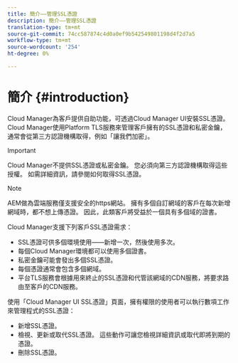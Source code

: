 ```yaml
---
title: 簡介——管理SSL憑證
description: 簡介——管理SSL憑證
translation-type: tm+mt
source-git-commit: 74cc587874c4d0a0ef9b542549801198d4f2d7a5
workflow-type: tm+mt
source-wordcount: '254'
ht-degree: 0%

---
```



# 簡介 {#introduction}

Cloud Manager為客戶提供自助功能，可透過Cloud Manager UI安裝SSL憑證。 Cloud Manager使用Platform TLS服務來管理客戶擁有的SSL憑證和私密金鑰，通常會從第三方認證機構取得，例如「讓我們加密」。

>[!IMPORTANT]
>Cloud Manager不提供SSL憑證或私密金鑰。 您必須向第三方認證機構取得這些授權。 如需詳細資訊，請參閱如何取得SSL憑證。 

>[!NOTE]
>AEM做為雲端服務僅支援安全的https網站。 擁有多個自訂網域的客戶在每次新增網域時，都不想上傳憑證。 因此，此類客戶將受益於一個具有多個域的證書。

Cloud Manager支援下列客戶SSL憑證需求：

* SSL憑證可供多個環境使用——新增一次，然後使用多次。
* 每個Cloud Manager環境都可以使用多個證書。
* 私密金鑰可能會發出多個SSL憑證。
* 每個憑證通常會包含多個網域。
* 平台TLS服務會根據用來終止的SSL憑證和代管該網域的CDN服務，將要求路由至客戶的CDN服務。

使用「Cloud Manager UI SSL憑證」頁面，擁有權限的使用者可以執行數項工作來管理程式的SSL憑證：

* 新增SSL憑證。
* 檢視、更新或取代SSL憑證。 這些動作可讓您檢視詳細資訊或取代即將到期的憑證。
* 刪除SSL憑證。